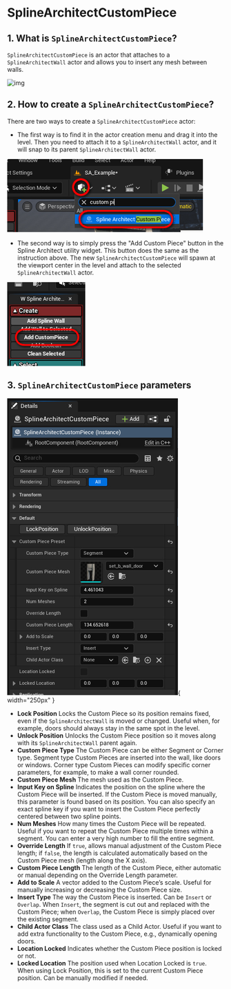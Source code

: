 # SplineArchitectCustomPiece

## 1. What is `SplineArchitectCustomPiece`?

`SplineArchitectCustomPiece` is an actor that attaches to a `SplineArchitectWall` actor and allows you to insert any mesh between walls.

![img](assets/custom-pieces.gif)

## 2. How to create a `SplineArchitectCustomPiece`?

There are two ways to create a `SplineArchitectCustomPiece` actor:

- The first way is to find it in the actor creation menu and drag it into the level. Then you need to attach it to a `SplineArchitectWall` actor, and it will snap to its parent `SplineArchitectWall` actor.

![img](assets/custom-piece-add.jpg)

- The second way is to simply press the "Add Custom Piece" button in the Spline Architect utility widget. This button does the same as the instruction above. The new `SplineArchitectCustomPiece` will spawn at the viewport center in the level and attach to the selected `SplineArchitectWall` actor.

![img](assets/custom-piece-button.jpg)

## 3. `SplineArchitectCustomPiece` parameters

![img](assets/custom-piece-preset.jpg){ width="250px" }

- **Lock Position** Locks the Custom Piece so its position remains fixed, even if the `SplineArchitectWall` is moved or changed. Useful when, for example, doors should always stay in the same spot in the level.
- **Unlock Position** Unlocks the Custom Piece position so it moves along with its `SplineArchitectWall` parent again.
- **Custom Piece Type** The Custom Piece can be either Segment or Corner type. Segment type Custom Pieces are inserted into the wall, like doors or windows. Corner type Custom Pieces can modify specific corner parameters, for example, to make a wall corner rounded.
- **Custom Piece Mesh** The mesh used as the Custom Piece.
- **Input Key on Spline** Indicates the position on the spline where the Custom Piece will be inserted. If the Custom Piece is moved manually, this parameter is found based on its position. You can also specify an exact spline key if you want to insert the Custom Piece perfectly centered between two spline points.
- **Num Meshes** How many times the Custom Piece will be repeated. Useful if you want to repeat the Custom Piece multiple times within a segment. You can enter a very high number to fill the entire segment.
- **Override Length** If `true`, allows manual adjustment of the Custom Piece length; if `false`, the length is calculated automatically based on the Custom Piece mesh (length along the X axis).
- **Custom Piece Length** The length of the Custom Piece, either automatic or manual depending on the Override Length parameter.
- **Add to Scale** A vector added to the Custom Piece’s scale. Useful for manually increasing or decreasing the Custom Piece size.
- **Insert Type** The way the Custom Piece is inserted. Can be `Insert` or `Overlap`. When `Insert`, the segment is cut out and replaced with the Custom Piece; when `Overlap`, the Custom Piece is simply placed over the existing segment.
- **Child Actor Class** The class used as a Child Actor. Useful if you want to add extra functionality to the Custom Piece, e.g., dynamically opening doors.
- **Location Locked** Indicates whether the Custom Piece position is locked or not.
- **Locked Location** The position used when Location Locked is `true`. When using Lock Position, this is set to the current Custom Piece position. Can be manually modified if needed.
